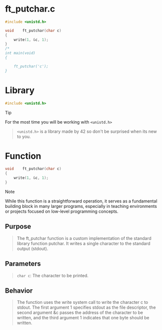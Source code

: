 # ft_putchar.c
```c
#include <unistd.h>

void	ft_putchar(char c)
{
	write(1, &c, 1);
}
/*
int	main(void)
{

	ft_putchar('c');
}
```
# Library
```c
#include <unistd.h>
```
> [!TIP]
> For the most time you will be working with `<unistd.h>`

> `<unistd.h>` is a library made by 42 so don't be surprised when its new to you.
# Function
```c
void	ft_putchar(char c)
{
	write(1, &c, 1);
}
```
> [!NOTE]
> While this function is a straightforward operation, it serves as a fundamental building block in many larger programs, especially in teaching environments or projects focused on low-level programming concepts.


## Purpose
> The ft_putchar function is a custom implementation of the standard library function putchar. It writes a single character to the standard output (stdout).
## Parameters
> `char c`: The character to be printed.
## Behavior
> The function uses the write system call to write the character c to stdout. The first argument 1 specifies stdout as the file descriptor, the second argument &c passes the address of the character to be written, and the third argument 1 indicates that one byte should be written.
